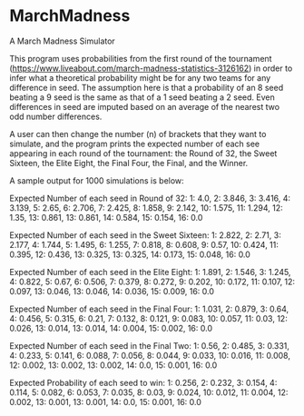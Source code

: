 # MarchMadness
A March Madness Simulator

This program uses probabilities from the first round of the tournament (https://www.liveabout.com/march-madness-statistics-3126162) in order to infer what a theoretical probability might be for any two teams for any difference in seed.
The assumption here is that a probability of an 8 seed beating a 9 seed is the same as that of a 1 seed beating a 2 seed.
Even differences in seed are imputed based on an average of the nearest two odd number differences.

A user can then change the number (n) of brackets that they want to simulate, and the program prints the expected number of each see appearing in each round of the tournament: the Round of 32, the Sweet Sixteen, the Elite Eight, the Final Four, the Final, and the Winner.

A sample output for 1000 simulations is below:

Expected Number of each seed in Round of 32:
1: 4.0, 2: 3.846, 3: 3.416, 4: 3.139, 5: 2.65, 6: 2.706, 7: 2.425, 8: 1.858, 9: 2.142, 10: 1.575, 11: 1.294, 12: 1.35, 13: 0.861, 13: 0.861, 14: 0.584, 15: 0.154, 16: 0.0

Expected Number of each seed in the Sweet Sixteen:
1: 2.822, 2: 2.71, 3: 2.177, 4: 1.744, 5: 1.495, 6: 1.255, 7: 0.818, 8: 0.608, 9: 0.57, 10: 0.424, 11: 0.395, 12: 0.436, 13: 0.325, 13: 0.325, 14: 0.173, 15: 0.048, 16: 0.0

Expected Number of each seed in the Elite Eight:
 1: 1.891, 2: 1.546, 3: 1.245, 4: 0.822, 5: 0.67, 6: 0.506, 7: 0.379, 8: 0.272, 9: 0.202, 10: 0.172, 11: 0.107, 12: 0.097, 13: 0.046, 13: 0.046, 14: 0.036, 15: 0.009, 16: 0.0
 
Expected Number of each seed in the Final Four:
 1: 1.031, 2: 0.879, 3: 0.64, 4: 0.456, 5: 0.315, 6: 0.21, 7: 0.132, 8: 0.121, 9: 0.083, 10: 0.057, 11: 0.03, 12: 0.026, 13: 0.014, 13: 0.014, 14: 0.004, 15: 0.002, 16: 0.0
 
Expected Number of each seed in the Final Two:
 1: 0.56, 2: 0.485, 3: 0.331, 4: 0.233, 5: 0.141, 6: 0.088, 7: 0.056, 8: 0.044, 9: 0.033, 10: 0.016, 11: 0.008, 12: 0.002, 13: 0.002, 13: 0.002, 14: 0.0, 15: 0.001, 16: 0.0
 
Expected Probability of each seed to win:
 1: 0.256, 2: 0.232, 3: 0.154, 4: 0.114, 5: 0.082, 6: 0.053, 7: 0.035, 8: 0.03, 9: 0.024, 10: 0.012, 11: 0.004, 12: 0.002, 13: 0.001, 13: 0.001, 14: 0.0, 15: 0.001, 16: 0.0

